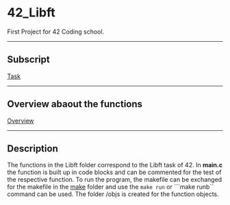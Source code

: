 # 42_Libft
First Project for 42 Coding school. 

---
## Subscript
[Task](/PDF/Libft_subject.pdf)

---
## Overview abaout the functions
[Overview](/doc/Overview_about_function.md)

---
## Description
The functions in the Libft folder correspond to the Libft task of 42. In **main.c** the function is built up in code blocks and can be commented for the test of the respective function. To run the program, the makefile can be exchanged for the makefile in the [make](/make) folder and use the ```make run``` or ```make runb`` command can be used. The folder /objs is created for the function objects.
